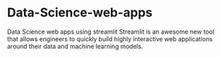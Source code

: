 # Data-Science-web-apps
Data Science web apps using streamlit
Streamlit is an awesome new tool that allows engineers to quickly build highly interactive web applications around their data and machine learning models.

